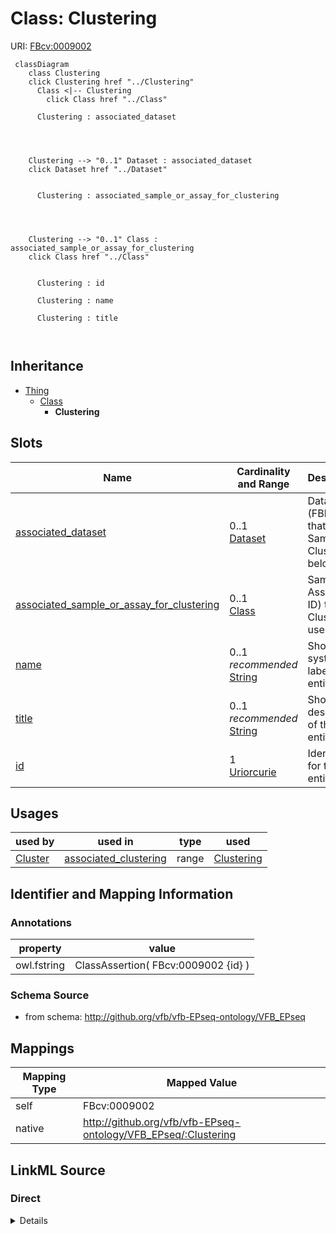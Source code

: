 

# Class: Clustering



URI: [FBcv:0009002](http://purl.obolibrary.org/obo/FBcv_0009002)






```mermaid
 classDiagram
    class Clustering
    click Clustering href "../Clustering"
      Class <|-- Clustering
        click Class href "../Class"
      
      Clustering : associated_dataset
        
          
    
    
    Clustering --> "0..1" Dataset : associated_dataset
    click Dataset href "../Dataset"

        
      Clustering : associated_sample_or_assay_for_clustering
        
          
    
    
    Clustering --> "0..1" Class : associated_sample_or_assay_for_clustering
    click Class href "../Class"

        
      Clustering : id
        
      Clustering : name
        
      Clustering : title
        
      
```





## Inheritance
* [Thing](Thing.md)
    * [Class](Class.md)
        * **Clustering**



## Slots

| Name | Cardinality and Range | Description | Inheritance |
| ---  | --- | --- | --- |
| [associated_dataset](associated_dataset.md) | 0..1 <br/> [Dataset](Dataset.md) | Dataset (FBlc ID) that the Sample or Cluster belongs to | direct |
| [associated_sample_or_assay_for_clustering](associated_sample_or_assay_for_clustering.md) | 0..1 <br/> [Class](Class.md) | Sample or Assay (FBlc ID) that the Clustering uses | direct |
| [name](name.md) | 0..1 _recommended_ <br/> [String](String.md) | Short systematic label for the entity | [Class](Class.md) |
| [title](title.md) | 0..1 _recommended_ <br/> [String](String.md) | Short description of the entity | [Class](Class.md) |
| [id](id.md) | 1 <br/> [Uriorcurie](Uriorcurie.md) | Identifier for the entity | [Thing](Thing.md) |





## Usages

| used by | used in | type | used |
| ---  | --- | --- | --- |
| [Cluster](Cluster.md) | [associated_clustering](associated_clustering.md) | range | [Clustering](Clustering.md) |






## Identifier and Mapping Information





### Annotations

| property | value |
| --- | --- |
| owl.fstring | ClassAssertion( FBcv:0009002 {id} ) |



### Schema Source


* from schema: http://github.org/vfb/vfb-EPseq-ontology/VFB_EPseq




## Mappings

| Mapping Type | Mapped Value |
| ---  | ---  |
| self | FBcv:0009002 |
| native | http://github.org/vfb/vfb-EPseq-ontology/VFB_EPseq/:Clustering |







## LinkML Source

<!-- TODO: investigate https://stackoverflow.com/questions/37606292/how-to-create-tabbed-code-blocks-in-mkdocs-or-sphinx -->

### Direct

<details>
```yaml
name: Clustering
annotations:
  owl.fstring:
    tag: owl.fstring
    value: ClassAssertion( FBcv:0009002 {id} )
from_schema: http://github.org/vfb/vfb-EPseq-ontology/VFB_EPseq
is_a: Class
slots:
- associated_dataset
attributes:
  associated_sample_or_assay_for_clustering:
    name: associated_sample_or_assay_for_clustering
    annotations:
      owl:
        tag: owl
        value: ObjectPropertyAssertion
    description: Sample or Assay (FBlc ID) that the Clustering uses.
    from_schema: http://github.org/vfb/vfb-scRNAseq-ontology/VFB_scRNAseq
    rank: 1000
    slot_uri: BFO:0000051
    domain_of:
    - Clustering
    range: Class
class_uri: FBcv:0009002

```
</details>

### Induced

<details>
```yaml
name: Clustering
annotations:
  owl.fstring:
    tag: owl.fstring
    value: ClassAssertion( FBcv:0009002 {id} )
from_schema: http://github.org/vfb/vfb-EPseq-ontology/VFB_EPseq
is_a: Class
attributes:
  associated_sample_or_assay_for_clustering:
    name: associated_sample_or_assay_for_clustering
    annotations:
      owl:
        tag: owl
        value: ObjectPropertyAssertion
    description: Sample or Assay (FBlc ID) that the Clustering uses.
    from_schema: http://github.org/vfb/vfb-scRNAseq-ontology/VFB_scRNAseq
    rank: 1000
    slot_uri: BFO:0000051
    alias: associated_sample_or_assay_for_clustering
    owner: Clustering
    domain_of:
    - Clustering
    range: Class
  associated_dataset:
    name: associated_dataset
    annotations:
      owl.fstring:
        tag: owl.fstring
        value: AnnotationAssertion( dc:source {id} {V} )
    description: Dataset (FBlc ID) that the Sample or Cluster belongs to.
    from_schema: http://github.org/vfb/vfb-EPseq-ontology/VFB_EPseq
    rank: 1000
    slot_uri: dc:source
    alias: associated_dataset
    owner: Clustering
    domain_of:
    - Sample
    - Assay
    - Clustering
    - Cluster
    range: Dataset
  name:
    name: name
    annotations:
      owl:
        tag: owl
        value: AnnotationAssertion
    description: Short systematic label for the entity.
    from_schema: http://github.org/vfb/vfb-EPseq-ontology/VFB_EPseq
    rank: 1000
    slot_uri: rdfs:label
    alias: name
    owner: Clustering
    domain_of:
    - Class
    range: string
    recommended: true
  title:
    name: title
    annotations:
      owl:
        tag: owl
        value: AnnotationAssertion
    description: Short description of the entity.
    from_schema: http://github.org/vfb/vfb-EPseq-ontology/VFB_EPseq
    rank: 1000
    slot_uri: IAO:0000115
    alias: title
    owner: Clustering
    domain_of:
    - Class
    range: string
    recommended: true
  id:
    name: id
    description: Identifier for the entity. FlyBase identifiers should be prefixed
      with 'FlyBase:'.
    from_schema: http://github.org/vfb/vfb-EPseq-ontology/VFB_EPseq
    rank: 1000
    identifier: true
    alias: id
    owner: Clustering
    domain_of:
    - Thing
    range: uriorcurie
    required: true
class_uri: FBcv:0009002

```
</details>